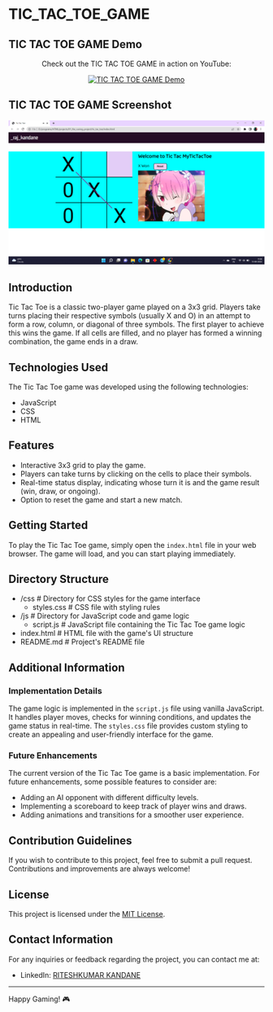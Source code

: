 # TIC_TAC_TOE_GAME


## TIC TAC TOE GAME Demo

<div align="center">
  <p>Check out the TIC TAC TOE GAME in action on YouTube:</p>
  <a href="https://youtu.be/-pURylZd5Mk">
    <img src="https://img.youtube.com/vi/-pURylZd5Mk/0.jpg" alt="TIC TAC TOE GAME Demo">
  </a>
</div>



## TIC TAC TOE GAME Screenshot

![Tic Tac Toe Screenshot](Screenshot/Screenshot%20(66).png)

## Introduction

Tic Tac Toe is a classic two-player game played on a 3x3 grid. Players take turns placing their respective symbols (usually X and O) in an attempt to form a row, column, or diagonal of three symbols. The first player to achieve this wins the game. If all cells are filled, and no player has formed a winning combination, the game ends in a draw.

## Technologies Used

The Tic Tac Toe game was developed using the following technologies:

- JavaScript
- CSS
- HTML

## Features

- Interactive 3x3 grid to play the game.
- Players can take turns by clicking on the cells to place their symbols.
- Real-time status display, indicating whose turn it is and the game result (win, draw, or ongoing).
- Option to reset the game and start a new match.

## Getting Started

To play the Tic Tac Toe game, simply open the `index.html` file in your web browser. The game will load, and you can start playing immediately.

## Directory Structure
- /css               # Directory for CSS styles for the game interface
    - styles.css      # CSS file with styling rules
- /js                # Directory for JavaScript code and game logic
    - script.js       # JavaScript file containing the Tic Tac Toe game logic
- index.html         # HTML file with the game's UI structure
- README.md          # Project's README file


## Additional Information

### Implementation Details

The game logic is implemented in the `script.js` file using vanilla JavaScript. It handles player moves, checks for winning conditions, and updates the game status in real-time. The `styles.css` file provides custom styling to create an appealing and user-friendly interface for the game.

### Future Enhancements

The current version of the Tic Tac Toe game is a basic implementation. For future enhancements, some possible features to consider are:

- Adding an AI opponent with different difficulty levels.
- Implementing a scoreboard to keep track of player wins and draws.
- Adding animations and transitions for a smoother user experience.

## Contribution Guidelines

If you wish to contribute to this project, feel free to submit a pull request. Contributions and improvements are always welcome!

## License

This project is licensed under the [MIT License](LICENSE.md).

## Contact Information

For any inquiries or feedback regarding the project, you can contact me at:


- LinkedIn: [RITESHKUMAR KANDANE](https://www.linkedin.com/in/dkteriteshkumarkandane/)

---

Happy Gaming! 🎮

